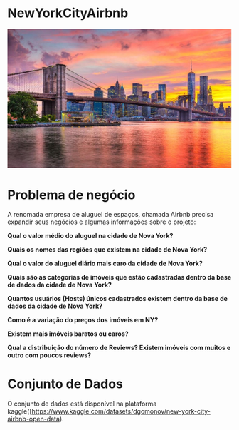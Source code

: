 # NewYorkCityAirbnb

![](img/NYC.jpg)

# Problema de negócio

A renomada empresa de aluguel de espaços, chamada Airbnb precisa expandir seus negócios e algumas informações sobre o projeto:

**Qual o valor médio do aluguel na cidade de Nova York?**

**Quais os nomes das regiões que existem na cidade de Nova York?**

**Qual o valor do aluguel diário mais caro da cidade de Nova York?**

**Quais são as categorias de imóveis que estão cadastradas dentro da base de dados da cidade de Nova York?**

**Quantos usuários (Hosts) únicos cadastrados existem dentro da base de dados da cidade de Nova York?**

**Como é a variação do preços dos imóveis em NY?**

**Existem mais imóveis baratos ou caros?**

**Qual a distribuição do número de Reviews? Existem imóveis com muitos e outro com poucos reviews?**

# Conjunto de Dados

O conjunto de dados está disponível na plataforma kaggle([https://www.kaggle.com/datasets/dgomonov/new-york-city-airbnb-open-data).

